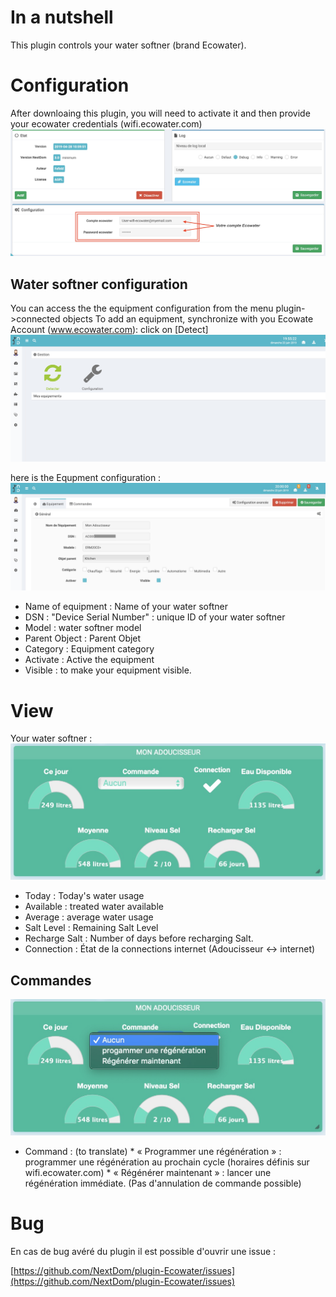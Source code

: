 In a nutshell
===
This plugin controls your water softner (brand Ecowater).


Configuration
===
After downloaing this plugin, you will need to activate it and then provide your ecowater credentials (wifi.ecowater.com)
![ecowater1](../images/Config1.png)

## Water softner configuration

You can access the the equipment configuration from the menu plugin->connected objects
To add an equipment, synchronize with you Ecowate Account (www.ecowater.com): click on [Detect]
![ecowater2](../images/Detecter.png)

here is the Equpment configuration :
![ecowater2](../images/1stEcowater.png)

* Name of equipment : Name of your water softner
* DSN  : "Device Serial Number" : unique ID of your water softner
* Model  : water softner model 
* Parent Object : Parent Objet
* Category  : Equipment category
* Activate : Active the equipment
* Visible : to make your equipment visible.

View
===
Your water softner :
![ecowater2](../images/view1.png)

* Today : Today's water usage
* Available : treated water available
* Average : average water usage
* Salt Level : Remaining Salt Level
* Recharge Salt : Number of days before recharging Salt.
* Connection : État de la connections internet (Adoucisseur <-> internet)


## Commandes 
![ecowater2](../images/view2.png)

* Command : (to translate)
          * « Programmer une régénération » :  programmer une régénération au prochain cycle (horaires définis sur wifi.ecowater.com)
          * « Régénérer maintenant » : lancer une régénération immédiate. (Pas d'annulation de commande possible)


Bug
===
En cas de bug avéré du plugin il est possible d'ouvrir une issue :

[https://github.com/NextDom/plugin-Ecowater/issues](https://github.com/NextDom/plugin-Ecowater/issues)
